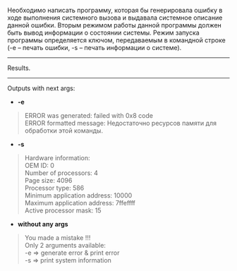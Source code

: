 Необходимо написать программу, которая бы генерировала ошибку в ходе выполнения системного вызова и выдавала системное описание данной ошибки. Вторым режимом работы данной программы должен быть вывод информации о состоянии системы. Режим запуска программы определяется ключом, передаваемым в командной строке (-e – печать ошибки, -s – печать информации о системе).
____
Results.
____

Outputs with next args:
 - **-e**
 >ERROR was generated: failed with 0x8 code<br/>
ERROR formatted message: Недостаточно ресурсов памяти для обработки этой команды.
- **-s**
 >Hardware information: <br/>
 OEM ID: 0<br/>
  Number of processors: 4<br/>
  Page size: 4096<br/>
  Processor type: 586<br/>
  Minimum application address: 10000<br/>
  Maximum application address: 7ffeffff<br/>
  Active processor mask: 15<br/>
- **without any args**
>You made a mistake !!!<br/>
Only 2 arguments available:<br/>
-e => generate error & print error<br/>
-s => print system information<br/>
  
